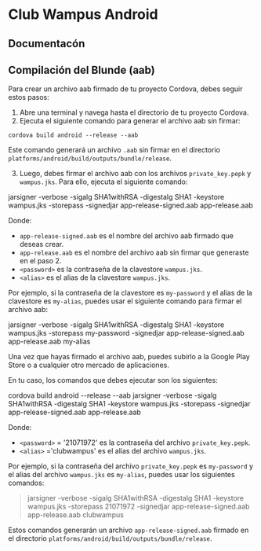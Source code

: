 # Club Wampus Android
## Documentacón

## Compilación del Blunde (aab)
Para crear un archivo aab firmado de tu proyecto Cordova, debes seguir estos pasos:

1. Abre una terminal y navega hasta el directorio de tu proyecto Cordova.
2. Ejecuta el siguiente comando para generar el archivo aab sin firmar:

```
cordova build android --release --aab
```

Este comando generará un archivo `.aab` sin firmar en el directorio `platforms/android/build/outputs/bundle/release`.

3. Luego, debes firmar el archivo aab con los archivos `private_key.pepk` y `wampus.jks`. Para ello, ejecuta el siguiente comando:


jarsigner -verbose -sigalg SHA1withRSA -digestalg SHA1 -keystore wampus.jks -storepass <password> -signedjar app-release-signed.aab app-release.aab <alias>


Donde:

* `app-release-signed.aab` es el nombre del archivo aab firmado que deseas crear.
* `app-release.aab` es el nombre del archivo aab sin firmar que generaste en el paso 2.
* `<password>` es la contraseña de la clavestore `wampus.jks`.
* `<alias>` es el alias de la clavestore `wampus.jks`.

Por ejemplo, si la contraseña de la clavestore es `my-password` y el alias de la clavestore es `my-alias`, puedes usar el siguiente comando para firmar el archivo aab:


jarsigner -verbose -sigalg SHA1withRSA -digestalg SHA1 -keystore wampus.jks -storepass my-password -signedjar app-release-signed.aab app-release.aab my-alias


Una vez que hayas firmado el archivo aab, puedes subirlo a la Google Play Store o a cualquier otro mercado de aplicaciones.

En tu caso, los comandos que debes ejecutar son los siguientes:


cordova build android --release --aab
jarsigner -verbose -sigalg SHA1withRSA -digestalg SHA1 -keystore wampus.jks -storepass <password> -signedjar app-release-signed.aab app-release.aab <alias>

Donde:

* `<password>` = '21071972' es la contraseña del archivo `private_key.pepk`.
* `<alias>` ='clubwampus' es el alias del archivo `wampus.jks`.

Por ejemplo, si la contraseña del archivo `private_key.pepk` es `my-password` y el alias del archivo `wampus.jks` es `my-alias`, puedes usar los siguientes comandos:

> jarsigner -verbose -sigalg SHA1withRSA -digestalg SHA1 -keystore wampus.jks -storepass 21071972 -signedjar app-release-signed.aab app-release.aab clubwampus

Estos comandos generarán un archivo `app-release-signed.aab` firmado en el directorio `platforms/android/build/outputs/bundle/release`.
